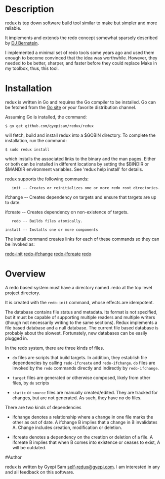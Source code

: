 # Description

redux is top down software build tool similar to make but simpler and more reliable.

It implements and extends the redo concept somewhat sparsely described by [DJ Bernstein](http://cr.yp.to/redo.html).

I implemented a minimal set of redo tools some years ago and used them enough to become convinced
that the idea was worthwhile. However, they needed to be better, sharper, and faster before they could
replace Make in my toolbox, thus, this tool.

# Installation

redux is written in Go and requires the Go compiler to be installed.
Go can be fetched from the [Go site](http://www.golang.com) or your favorite distribution channel.

Assuming Go is installed, the command:

    $ go get github.com/gyepisam/redux/redux

will fetch, build and install redux into a $GOBIN directory.
To complete the installation, run the command:

    $ sudo redux install

which installs the associated links to the binary and the man pages. Either or both can be installed
in different locations by setting the $BINDIR or $MANDIR environment variables.
See 'redux help install' for details. 

redux supports the following commands:

       init -- Creates or reinitializes one or more redo root directories.

   ifchange -- Creates dependency on targets and ensure that targets are up to date.

   ifcreate -- Creates dependency on non-existence of targets.

       redo -- Builds files atomically.

    install -- Installs one or more components

The install command creates links  for each of these commands so they can be invoked as:

  [redo-init](/doc/redo-init.html)
  [redo-ifchange](/doc/redo-ifchange.html)
  [redo-ifcreate](/doc/redo-ifcreate.html)
  [redo](/doc/redo.html)

# Overview

A redo based system must have a directory named .redo at the top level project
directory. 

It is created with the `redo-init` command, whose effects are idempotent.

The database contains file status and metadata. Its format is not specified,
but it must be capable of supporting multiple readers and multiple writers
(though not necessarily writing to the same sections). Redux implements a file based
database and a null database. The current file based database is probably about the
slowest. Fortunately, new databases can be easily plugged in.

In the redo system, there are three kinds of files.

* `do` files are scripts that build targets. In addition, they establish
file dependencies by calling `redo-ifcreate` and `redo-ifchange`. `do` files
are invoked by the `redo` commands directly and indirectly by `redo-ifchange`.

* `target` files are generated or otherwise composed, likely from other files, by `do` scripts

* `static` or `source` files are manually created/edited. They are tracked
for changes, but are not generated. As such, they have no do files.

There are two kinds of dependencies

* ifchange denotes a relationship where a change in one file marks the other as out of date.
  A ifchange B implies that a change in B invalidates A. Change includes creation, modification or deletion.

* ifcreate denotes a dependency on the creation or deletion of a file.
  A ifcreate B implies that when B comes into existence or ceases to exist, A will be outdated.

#Author

redux is written by Gyepi Sam <self-redux@gyepi.com>.
I am interested in any and all feedback on this software.
